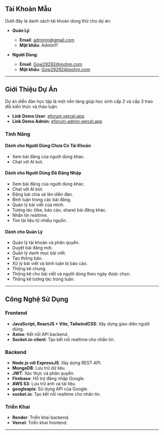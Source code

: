 

## Tài Khoản Mẫu

Dưới đây là danh sách tài khoản dùng thử cho dự án:

- **Quản Lý**:
  - **Email**: adminm@gmail.com
  - **Mật khẩu**: Admin11

- **Người Dùng**:
  - **Email**: Gow29292@inohm.com
  - **Mật khẩu**: Gow29292@inohm.com

---

## Giới Thiệu Dự Án

Dự án diễn đàn học tập là một nền tảng giúp học sinh cấp 2 và cấp 3 trao đổi kiến thức và thảo luận.

- **Link Demo User**: [eforum.vercel.app](https://eforum.vercel.app)
- **Link Demo Admin**: [eforum-admin.vercel.app](https://eforum-admin.vercel.app)

### Tính Năng

#### Dành cho Người Dùng Chưa Có Tài Khoản
- Xem bài đăng của người dùng khác.
- Chat với AI bot.

#### Dành cho Người Dùng Đã Đăng Nhập
- Xem bài đăng của người dùng khác.
- Chat với AI bot.
- Đăng bài chia sẻ lên diễn đàn.
- Bình luận trong các bài đăng.
- Quản lý bài viết của mình.
- Tương tác (like, báo cáo, share) bài đăng khác.
- Nhắn tin realtime.
- Tìm tài liệu từ nhiều nguồn.

#### Dành cho Quản Lý
- Quản lý tài khoản và phân quyền.
- Duyệt bài đăng mới.
- Quản lý danh mục bài viết.
- Tạo thông báo.
- Xử lý bài viết và bình luận bị báo cáo.
- Thống kê chung.
- Thống kê cho bài viết và người dùng theo ngày được chọn.
- Thống kê tương tác trong tuần.

---

## Công Nghệ Sử Dụng

### Frontend
- **JavaScript, ReactJS + Vite, TailwindCSS**: Xây dựng giao diện người dùng.
- **Axios**: Kết nối API backend.
- **Socket.io-client**: Tạo kết nối realtime cho nhắn tin.

### Backend
- **Node.js với ExpressJS**: Xây dựng REST API.
- **MongoDB**: Lưu trữ dữ liệu.
- **JWT**: Xác thực và phân quyền.
- **Firebase**: Hỗ trợ đăng nhập Google.
- **AWS S3**: Lưu trữ ảnh và tài liệu.
- **googleapis**: Sử dụng API của Google.
- **socket.io**: Tạo kết nối realtime cho nhắn tin.

### Triển Khai
- **Render**: Triển khai backend.
- **Vercel**: Triển khai frontend.

---
